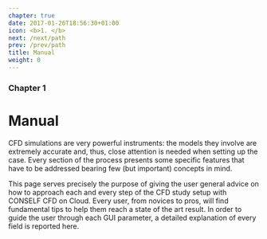 ```yaml
---
chapter: true
date: 2017-01-26T18:56:30+01:00
icon: <b>1. </b>
next: /next/path
prev: /prev/path
title: Manual
weight: 0
---
```


### Chapter 1

# Manual

CFD simulations are very powerful instruments: the models they involve are extremely accurate and, thus, close attention is needed when setting up the case. Every section of the process presents some specific features that have to be addressed bearing few (but important) concepts in mind.

This page serves precisely the purpose of giving the user general advice on how to approach each and every step of the CFD study setup with CONSELF CFD on Cloud. Every user, from novices to pros, will find fundamental tips to help them reach a state of the art result. In order to guide the user through each GUI parameter, a detailed explanation of every field is reported here.
